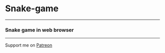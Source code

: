 # Snake-game
---
### Snake game in web browser
---
Support me on [Patreon](https://patreon.com/damiandrabek)
